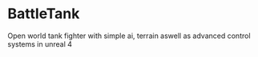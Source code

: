 # BattleTank
Open world tank fighter with simple ai, terrain aswell as advanced control systems in unreal 4
